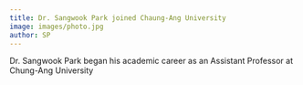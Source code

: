 ```yaml
---
title: Dr. Sangwook Park joined Chaung-Ang University
image: images/photo.jpg
author: SP
---
```


Dr. Sangwook Park began his academic career as an Assistant Professor at Chung-Ang University

